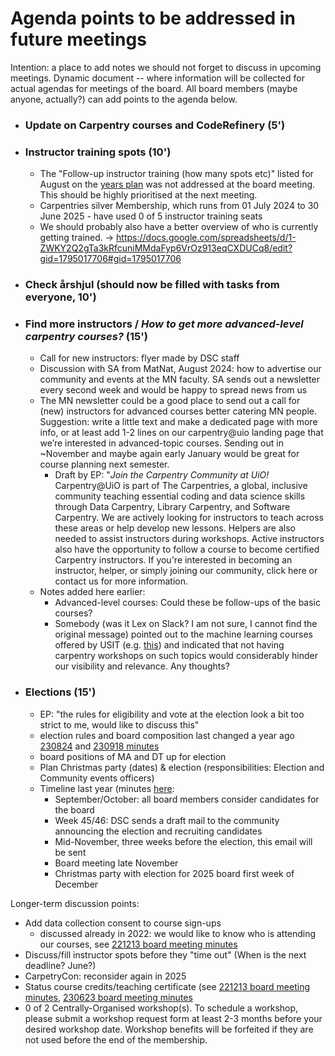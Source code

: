 # Agenda points to be addressed in future meetings
Intention: a place to add notes we should not forget to discuss in upcoming meetings. Dynamic document -- where information will be collected for actual agendas for meetings of the board.
All board members (maybe anyone, actually?) can add points to the agenda below. 

- ### Update on Carpentry courses and CodeRefinery (5')
  
- ### Instructor training spots (10')
    - The "Follow-up instructor training (how many spots etc)" listed for August on the [years plan](https://github.com/uio-carpentry/organisational/blob/master/board/yearlyplan/List.md) was not addressed at the board meeting. This should be highly prioritised at the next meeting.
    - Carpentries silver Membership, which runs from 01 July 2024 to 30 June 2025 - have used 0 of 5 instructor training seats
    - We should probably also have a better overview of who is currently getting trained. -> https://docs.google.com/spreadsheets/d/1-ZWKY2Q2gTa3kRfcuniMMdaFyp6VrOz913eqCXDUCq8/edit?gid=1795017706#gid=1795017706
      
- ### Check årshjul (should now be filled with tasks from everyone, 10')
  
- ### Find more instructors / *How to get more advanced-level carpentry courses?* (15')
    - Call for new instructors: flyer made by DSC staff
    - Discussion with SA from MatNat, August 2024: how to advertise our community and events at the MN faculty. SA sends out a newsletter every second week and would be happy to spread news from us
    - The MN newsletter could be a good place to send out a call for (new) instructors for advanced courses better catering MN people. Suggestion: write a little text and make a dedicated page with more info, or at least add 1-2 lines on our carpentry@uio landing page that we’re interested in advanced-topic courses. Sending out in ~November and maybe again early January would be great for course planning next semester.
         - Draft by EP: "*Join the Carpentry Community at UiO!*
           Carpentry@UiO is part of The Carpentries, a global, inclusive community teaching essential coding and data science skills through Data Carpentry, Library Carpentry, and Software Carpentry. We are actively looking for instructors to teach across these areas or help develop new lessons. Helpers are also needed to assist instructors during workshops. Active instructors also have the opportunity to follow a course to become certified Carpentry instructors. If you're interested in becoming an instructor, helper, or simply joining our community, click here or contact us for more information. 
    - Notes added here earlier:
        - Advanced-level courses: Could these be follow-ups of the basic courses?
        - Somebody (was it Lex on Slack? I am not sure, I cannot find the original message) pointed out to the machine learning courses offered by USIT (e.g. [this](https://www.uio.no/tjenester/it/kurs/alle/dht/ml-python/events/2024-05-ml-python-intro.html)) and indicated that not having carpentry workshops on such topics would considerably hinder our visibility and relevance. Any thoughts?


- ### Elections (15')
    - EP: "the rules for eligibility and vote at the election look a bit too strict to me, would like to discuss this"
    - election rules and board composition last changed a year ago [230824](https://github.com/uio-carpentry/organisational/blob/master/meetings/230824_board_meeting.md) and [230918 minutes](https://github.com/uio-carpentry/organisational/blob/master/meetings/230918_board-meeting.md)
    - board positions of MA and DT up for election
    - Plan Christmas party (dates) & election (responsibilities: Election and Community events officers)
    - Timeline last year (minutes [here](https://github.com/uio-carpentry/organisational/blob/master/meetings/231121_board-meeting.md):
        - September/October: all board members consider candidates for the board
        - Week 45/46: DSC sends a draft mail to the community announcing the election and recruiting candidates
        - Mid-November, three weeks before the election, this email will be sent
        - Board meeting late November
        - Christmas party with election for 2025 board first week of December

Longer-term discussion points:
- Add data collection consent to course sign-ups
    - discussed already in 2022: we would like to know who is attending our courses, see [221213 board meeting minutes](https://github.com/uio-carpentry/organisational/blob/master/meetings/221213_board_meeting.md)
- Discuss/fill instructor spots before they "time out" (When is the next deadline? June?)
- CarpetryCon: reconsider again in 2025
- Status course credits/teaching certificate (see [221213 board meeting minutes](https://github.com/uio-carpentry/organisational/blob/master/meetings/221213_board_meeting.md), [230623 board meeting minutes](https://github.com/uio-carpentry/organisational/blob/master/meetings/230623_board_meeting.md)
- 0 of 2 Centrally-Organised workshop(s). To schedule a workshop, please submit a workshop request form at least 2-3 months before your desired workshop date. Workshop benefits will be forfeited if they are not used before the end of the membership. 

